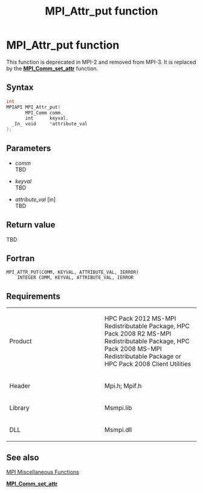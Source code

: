 ﻿---
title: MPI_Attr_put function
TOCTitle: MPI_Attr_put function
ms:assetid: d58fed6e-4489-4082-a059-361dd2833414
ms:mtpsurl: https://msdn.microsoft.com/en-us/library/Dn473235(v=VS.85)
ms:contentKeyID: 59360781
ms.date: 03/28/2018
mtps_version: v=VS.85
f1_keywords:
- MPI_ATTR_PUT
- mpif/MPI_Attr_put
- mpi/MPI_ATTR_PUT
dev_langs:
- C++
- C
---

# MPI\_Attr\_put function

This function is deprecated in MPI-2 and removed from MPI-3. It is replaced by the [**MPI\_Comm\_set\_attr**](mpi-comm-set-attr-function.md) function.

## Syntax

``` c++
int
MPIAPI MPI_Attr_put(
       MPI_Comm comm,
       int      keyval,
  _In_ void     *attribute_val
);
```

## Parameters

  - *comm*  
    TBD

  - *keyval*  
    TBD

  - *attribute\_val* \[in\]  
    TBD

## Return value

TBD

## Fortran

    MPI_ATTR_PUT(COMM, KEYVAL, ATTRIBUTE_VAL, IERROR)
        INTEGER COMM, KEYVAL, ATTRIBUTE_VAL, IERROR

## Requirements

<table>
<colgroup>
<col style="width: 50%" />
<col style="width: 50%" />
</colgroup>
<tbody>
<tr class="odd">
<td><p>Product</p></td>
<td><p>HPC Pack 2012 MS-MPI Redistributable Package, HPC Pack 2008 R2 MS-MPI Redistributable Package, HPC Pack 2008 MS-MPI Redistributable Package or HPC Pack 2008 Client Utilities</p></td>
</tr>
<tr class="even">
<td><p>Header</p></td>
<td>Mpi.h;
Mpif.h</td>
</tr>
<tr class="odd">
<td><p>Library</p></td>
<td>Msmpi.lib</td>
</tr>
<tr class="even">
<td><p>DLL</p></td>
<td>Msmpi.dll</td>
</tr>
</tbody>
</table>


## See also

[MPI Miscellaneous Functions](mpi-miscellaneous-functions.md)

[**MPI\_Comm\_set\_attr**](mpi-comm-set-attr-function.md)

